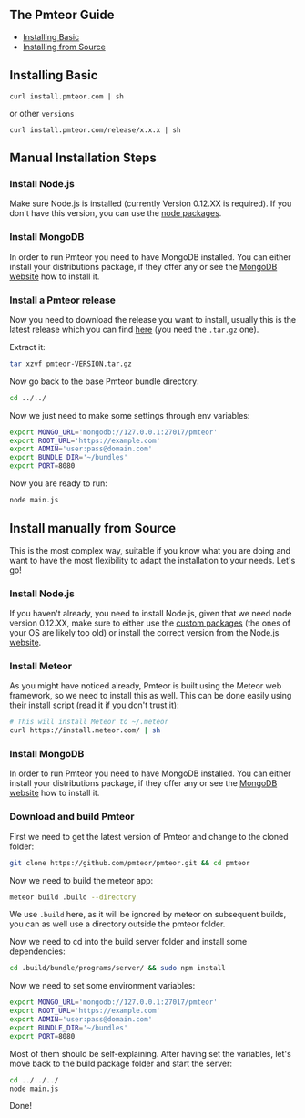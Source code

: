 ## The Pmteor Guide

* [Installing Basic](#installing-basic)
* [Installing from Source](#install-manually-from-source)

## Installing Basic

    curl install.pmteor.com | sh

or other `versions`
    
    curl install.pmteor.com/release/x.x.x | sh

## Manual Installation Steps

### Install Node.js

Make sure Node.js is installed (currently Version 0.12.XX is required). If you don't have this version, you can use the [node packages][node-packages].

### Install MongoDB
In order to run Pmteor you need to have MongoDB installed. You can either install your distributions package, if they offer any or see the [MongoDB website][mongodb-website] how to install it.

### Install a Pmteor release
Now you need to download the release you want to install, usually this is the latest release which you can find [here][latest-release] (you need the `.tar.gz` one).

Extract it:

```sh
tar xzvf pmteor-VERSION.tar.gz
```

Now go back to the base Pmteor bundle directory:

```sh
cd ../../
```

Now we just need to make some settings through env variables:

```sh
export MONGO_URL='mongodb://127.0.0.1:27017/pmteor'
export ROOT_URL='https://example.com'
export ADMIN='user:pass@domain.com'
export BUNDLE_DIR='~/bundles'
export PORT=8080
```

Now you are ready to run:

```sh
node main.js
```

## Install manually from Source
This is the most complex way, suitable if you know what you are doing and want to have the most flexibility to adapt the installation to your needs. Let's go!

### Install Node.js
If you haven't already, you need to install Node.js, given that we need node version 0.12.XX, make sure to either use the [custom packages][node-packages] (the ones of your OS are likely too old) or install the correct version from the Node.js [website][node-web].

### Install Meteor
As you might have noticed already, Pmteor is built using the Meteor web framework, so we need to install this as well. This can be done easily using their install script ([read it][meteor-script] if you don't trust it):

```sh
# This will install Meteor to ~/.meteor
curl https://install.meteor.com/ | sh
```

### Install MongoDB

In order to run Pmteor you need to have MongoDB installed. You can either install your distributions package, if they offer any or see the [MongoDB website][mongodb-website] how to install it.

### Download and build Pmteor
First we need to get the latest version of Pmteor and change to the cloned folder:

```sh
git clone https://github.com/pmteor/pmteor.git && cd pmteor
```

Now we need to build the meteor app:

```sh
meteor build .build --directory
```

We use `.build` here, as it will be ignored by meteor on subsequent builds, you can as well use a directory outside the pmteor folder.

Now we need to cd into the build server folder and install some dependencies:

```sh
cd .build/bundle/programs/server/ && sudo npm install
```

Now we need to set some environment variables:

```sh
export MONGO_URL='mongodb://127.0.0.1:27017/pmteor'
export ROOT_URL='https://example.com'
export ADMIN='user:pass@domain.com'
export BUNDLE_DIR='~/bundles'
export PORT=8080
```

Most of them should be self-explaining. After having set the variables, let's move back to the build package folder and start the server:

```sh
cd ../../../
node main.js
```

Done!

[node-packages]: https://github.com/joyent/node/wiki/Installing-Node.js-via-package-manager
[node-web]: https://nodejs.org/download
[meteor-script]: https://install.meteor.com/
[mongodb-website]: https://www.mongodb.org/downloads
[latest-release]: https://github.com/pmteor/pmteor/releases/latest

